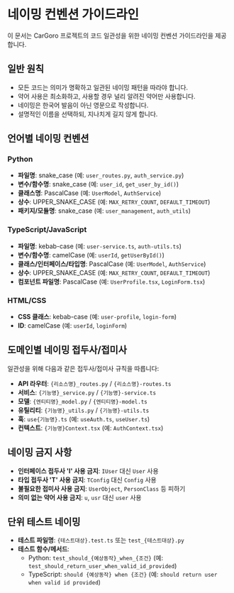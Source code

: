 # 네이밍 컨벤션 가이드라인

이 문서는 CarGoro 프로젝트의 코드 일관성을 위한 네이밍 컨벤션 가이드라인을 제공합니다.

## 일반 원칙

- 모든 코드는 의미가 명확하고 일관된 네이밍 패턴을 따라야 합니다.
- 약어 사용은 최소화하고, 사용할 경우 널리 알려진 약어만 사용합니다.
- 네이밍은 한국어 발음이 아닌 영문으로 작성합니다.
- 설명적인 이름을 선택하되, 지나치게 길지 않게 합니다.

## 언어별 네이밍 컨벤션

### Python

- **파일명**: snake_case (예: `user_routes.py`, `auth_service.py`)
- **변수/함수명**: snake_case (예: `user_id`, `get_user_by_id()`)
- **클래스명**: PascalCase (예: `UserModel`, `AuthService`)
- **상수**: UPPER_SNAKE_CASE (예: `MAX_RETRY_COUNT`, `DEFAULT_TIMEOUT`)
- **패키지/모듈명**: snake_case (예: `user_management`, `auth_utils`)

### TypeScript/JavaScript

- **파일명**: kebab-case (예: `user-service.ts`, `auth-utils.ts`)
- **변수/함수명**: camelCase (예: `userId`, `getUserById()`)
- **클래스/인터페이스/타입명**: PascalCase (예: `UserModel`, `AuthService`)
- **상수**: UPPER_SNAKE_CASE (예: `MAX_RETRY_COUNT`, `DEFAULT_TIMEOUT`)
- **컴포넌트 파일명**: PascalCase (예: `UserProfile.tsx`, `LoginForm.tsx`)

### HTML/CSS

- **CSS 클래스**: kebab-case (예: `user-profile`, `login-form`)
- **ID**: camelCase (예: `userId`, `loginForm`)

## 도메인별 네이밍 접두사/접미사

일관성을 위해 다음과 같은 접두사/접미사 규칙을 따릅니다:

- **API 라우터**: `{리소스명}_routes.py` / `{리소스명}-routes.ts`
- **서비스**: `{기능명}_service.py` / `{기능명}-service.ts`
- **모델**: `{엔티티명}_model.py` / `{엔티티명}-model.ts`
- **유틸리티**: `{기능명}_utils.py` / `{기능명}-utils.ts`
- **훅**: `use{기능명}.ts` (예: `useAuth.ts`, `useUser.ts`)
- **컨텍스트**: `{기능명}Context.tsx` (예: `AuthContext.tsx`)

## 네이밍 금지 사항

- **인터페이스 접두사 'I' 사용 금지**: `IUser` 대신 `User` 사용
- **타입 접두사 'T' 사용 금지**: `TConfig` 대신 `Config` 사용
- **불필요한 접미사 사용 금지**: `UserObject`, `PersonClass` 등 피하기
- **의미 없는 약어 사용 금지**: `u`, `usr` 대신 `user` 사용

## 단위 테스트 네이밍

- **테스트 파일명**: `{테스트대상}.test.ts` 또는 `test_{테스트대상}.py`
- **테스트 함수/메서드**:
  - Python: `test_should_{예상동작}_when_{조건}` (예: `test_should_return_user_when_valid_id_provided`)
  - TypeScript: `should {예상동작} when {조건}` (예: `should return user when valid id provided`)
